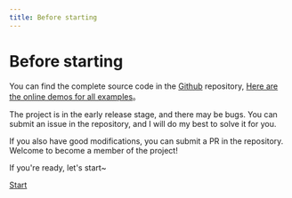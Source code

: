 ```yaml
---
title: Before starting
---
```


# Before starting

You can find the complete source code in the [Github](https://github.com/imengyu/vue-code-layout/tree/main/examples/views) repository, [Here are the online demos for all examples](https://imengyu.top/pages/vue-code-layout-demo/)。

The project is in the early release stage, and there may be bugs. You can submit an issue in the repository, and I will do my best to solve it for you.

If you also have good modifications, you can submit a PR in the repository. Welcome to become a member of the project!

If you're ready, let's start~

[Start](./install.md)
